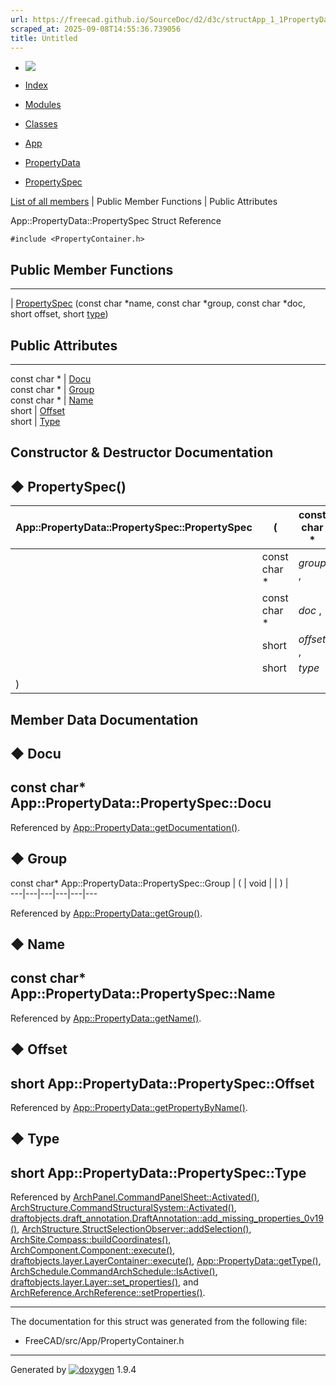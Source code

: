 ```yaml
---
url: https://freecad.github.io/SourceDoc/d2/d3c/structApp_1_1PropertyData_1_1PropertySpec.html
scraped_at: 2025-09-08T14:55:36.739056
title: Untitled
---
```


  * [ ![](https://www.freecad.org/svg/logo-freecad.svg) ](https://freecadweb.org "FreeCAD")
  * [Index](../../index.html "Index")
  * [Modules](../../modules.html "Modules list")
  * [Classes](../../annotated.html "Annotated list")

  * [App](../../dd/dc2/namespaceApp.html)
  * [PropertyData](../../d2/d02/structApp_1_1PropertyData.html)
  * [PropertySpec](../../d2/d3c/structApp_1_1PropertyData_1_1PropertySpec.html)

[List of all members](../../d3/ddb/structApp_1_1PropertyData_1_1PropertySpec-members.html) | Public Member Functions | Public Attributes

App::PropertyData::PropertySpec Struct Reference

`#include <PropertyContainer.h>`

##  Public Member Functions  
  
---  
|
[PropertySpec](../../d2/d3c/structApp_1_1PropertyData_1_1PropertySpec.html#a27c03ad64a670f9ca5b32a54457c55af)
(const char *name, const char *group, const char *doc, short offset, short
[type](../../d9/d98/classtype.html))  
  
##  Public Attributes  
  
---  
const char * | [Docu](../../d2/d3c/structApp_1_1PropertyData_1_1PropertySpec.html#ab02ab41a4f9b90bb071098acada917e2)  
const char * | [Group](../../d2/d3c/structApp_1_1PropertyData_1_1PropertySpec.html#a5a1f071e89e536e2ea7ecff53890f285)  
const char * | [Name](../../d2/d3c/structApp_1_1PropertyData_1_1PropertySpec.html#a9dbe0f666a30b7c33574047635aa4aef)  
short | [Offset](../../d2/d3c/structApp_1_1PropertyData_1_1PropertySpec.html#ad44bea49f5dc300be1b2f06e1f1ba8c1)  
short | [Type](../../d2/d3c/structApp_1_1PropertyData_1_1PropertySpec.html#a6244b48b04beb90601c0eab74414ac4f)  
  
## Constructor & Destructor Documentation

## ◆ PropertySpec()

App::PropertyData::PropertySpec::PropertySpec  | ( | const char *  | _name_ ,   
---|---|---|---  
|  | const char *  | _group_ ,   
|  | const char *  | _doc_ ,   
|  | short  | _offset_ ,   
|  | short  | _type_  
| ) | |   
  
## Member Data Documentation

## ◆ Docu

const char* App::PropertyData::PropertySpec::Docu  
---  
  
Referenced by
[App::PropertyData::getDocumentation()](../../d2/d02/structApp_1_1PropertyData.html#a423d1f8308c47352b2cfb45ef08021ac).

## ◆ Group

const char* App::PropertyData::PropertySpec::Group  | ( | void  | | ) |   
---|---|---|---|---|---  
  
Referenced by
[App::PropertyData::getGroup()](../../d2/d02/structApp_1_1PropertyData.html#a6e1be631f04dc7ef38c4d8d671847107).

## ◆ Name

const char* App::PropertyData::PropertySpec::Name  
---  
  
Referenced by
[App::PropertyData::getName()](../../d2/d02/structApp_1_1PropertyData.html#a4dc58677d9d6ccb3577d49d7f4c7673b).

## ◆ Offset

short App::PropertyData::PropertySpec::Offset  
---  
  
Referenced by
[App::PropertyData::getPropertyByName()](../../d2/d02/structApp_1_1PropertyData.html#ac91725ecc43ae8b7a032d0dbcd91ae41).

## ◆ Type

short App::PropertyData::PropertySpec::Type  
---  
  
Referenced by
[ArchPanel.CommandPanelSheet::Activated()](../../d1/d94/classArchPanel_1_1CommandPanelSheet.html#abed1cd5ce53c5b156683ae24b81f75e4),
[ArchStructure.CommandStructuralSystem::Activated()](../../d7/da2/classArchStructure_1_1CommandStructuralSystem.html#ad9fb6a22ed31e00ef9c24c49d987d59c),
[draftobjects.draft_annotation.DraftAnnotation::add_missing_properties_0v19()](../../d4/dca/classdraftobjects_1_1draft__annotation_1_1DraftAnnotation.html#a345b51b0cfae010e7e5574f0a84dd2f3),
[ArchStructure.StructSelectionObserver::addSelection()](../../db/d76/classArchStructure_1_1StructSelectionObserver.html#ac984e4631db3078ffee1dc0fee52df74),
[ArchSite.Compass::buildCoordinates()](../../d9/d61/classArchSite_1_1Compass.html#a4d1848dd6968a22f62d75ec9c71dddcd),
[ArchComponent.Component::execute()](../../de/d87/classArchComponent_1_1Component.html#a2ab328b6ab53b7bc9017eef25870cdf0),
[draftobjects.layer.LayerContainer::execute()](../../de/d4d/classdraftobjects_1_1layer_1_1LayerContainer.html#a960d8cd7f03fe7426f8cac669671b513),
[App::PropertyData::getType()](../../d2/d02/structApp_1_1PropertyData.html#aaf3d180ed1cce49e71783b6252bbcce1),
[ArchSchedule.CommandArchSchedule::IsActive()](../../d3/d2d/classArchSchedule_1_1CommandArchSchedule.html#aea4e379076ac7837ef44222df95fd97a),
[draftobjects.layer.Layer::set_properties()](../../d0/ddc/classdraftobjects_1_1layer_1_1Layer.html#aa6a95fe93a36b884d61ef2c668de002e),
and
[ArchReference.ArchReference::setProperties()](../../d3/d06/classArchReference_1_1ArchReference.html#a41a26333eb23a48bdb3271bed98296e5).

* * *

The documentation for this struct was generated from the following file:

  * FreeCAD/src/App/PropertyContainer.h

* * *

Generated by
[![doxygen](../../doxygen.svg)](https://www.doxygen.org/index.html) 1.9.4

